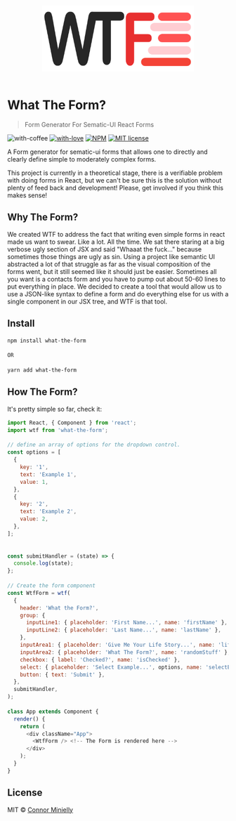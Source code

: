<p align="center">
  <br /><br />
  <img src="./resources/wtf-logo.svg" alt="WTF" height="150" />
  <br /><br />
</p>

# What The Form?

> Form Generator For Sematic-UI React Forms

![with-coffee](https://img.shields.io/badge/made%20with-%E2%98%95%EF%B8%8F%20coffee-yellow.svg)
[![with-love](https://img.shields.io/badge/made%20with-%F0%9F%92%8C-red.svg)](http://www.neopets.com/) [![NPM](https://img.shields.io/npm/v/what-the-form.svg)](https://www.npmjs.com/package/what-the-form) [![MIT license](https://img.shields.io/badge/License-MIT-blue.svg)](https://lbesson.mit-license.org/)

A Form generator for sematic-ui forms that allows one to directly and clearly define simple to moderately complex forms.

This project is currently in a theoretical stage, there is a verifiable problem with doing forms in React, but we can't be sure this is the solution without plenty of feed back and development! Please, get involved if you think this makes sense!

## Why The Form?

We created WTF to address the fact that writing even simple forms in react made us want to swear. Like a lot. All the time. We sat there staring at a big verbose ugly section of JSX and said "Whaaat the fuck..." because sometimes those things are ugly as sin. Using a project like semantic UI abstracted a lot of that struggle as far as the visual composition of the forms went, but it still seemed like it should just be easier. Sometimes all you want is a contacts form and you have to pump out about 50-60 lines to put everything in place. We decided to create a tool that would allow us to use a JSON-like syntax to define a form and do everything else for us with a single component in our JSX tree, and WTF is that tool.

## Install

```bash
npm install what-the-form

OR

yarn add what-the-form
```

## How The Form?

It's pretty simple so far, check it:

```javascript
import React, { Component } from 'react';
import wtf from 'what-the-form';

// define an array of options for the dropdown control.
const options = [
  {
    key: '1',
    text: 'Example 1',
    value: 1,
  },
  {
    key: '2',
    text: 'Example 2',
    value: 2,
  },
];


const submitHandler = (state) => {
  console.log(state);
};

// Create the form component
const WtfForm = wtf(
  {
    header: 'What the Form?',
    group: {
      inputLine1: { placeholder: 'First Name...', name: 'firstName' },
      inputLine2: { placeholder: 'Last Name...', name: 'lastName' },
    },
    inputArea1: { placeholder: 'Give Me Your Life Story...', name: 'lifeStory' },
    inputArea2: { placeholder: 'What The Form?', name: 'randomStuff' },
    checkbox: { label: 'Checked?', name: 'isChecked' },
    select: { placeholder: 'Select Example...', options, name: 'selectExample' },
    button: { text: 'Submit' },
  },
  submitHandler,
);

class App extends Component {
  render() {
    return (
      <div className="App">
        <WtfForm /> <!-- The Form is rendered here -->
      </div>
    );
  }
}
```

## License

MIT © [Connor Minielly](https://github.com/ConnorMinielly)
